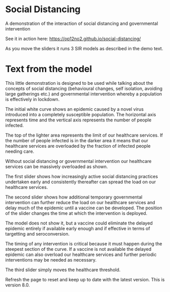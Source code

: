 # Social Distancing

A demonstration of the interaction of social distancing and governmental intervention

See it in action here: https://op12no2.github.io/social-distancing/

As you move the sliders it runs 3 SIR models as described in the demo text.

# Text from the model

This little demonstration is designed to be used while talking about the concepts of social distancing (behavioural changes, self isolation, avoiding large gatherings etc.) and governmental intervention whereby a population is effectively in lockdown.

The initial white curve shows an epidemic caused by a novel virus introduced into a completely susceptible population. The horizontal axis represents time and the vertical axis represents the number of people infected.

The top of the lighter area represents the limit of our healthcare services. If the number of people infected is in the darker area it means that our healthcare services are overloaded by the fraction of infected people needing care.

Without social distancing or governmental intervention our healthcare services can be massively overloaded as shown.

The first slider shows how increasingly active social distancing practices undertaken early and consistently thereafter can spread the load on our healthcare services.

The second slider shows how additional temporary governmental intervention can further reduce the load on our healthcare services and delay much of the epidemic until a vaccine can be developed. The position of the slider changes the time at which the intervention is deployed.

The model does not show it, but a vaccine could eliminate the delayed epidemic entirely if available early enough and if effective in terms of targetting and seroconversion.

The timing of any intervention is critical because it must happen during the steepest section of the curve. If a vaccine is not available the delayed epidemic can also overload our healthcare services and further periodic interventions may be needed as necessary.

The third slider simply moves the healthcare threshold.

Refresh the page to reset and keep up to date with the latest version. This is version 8.0.
